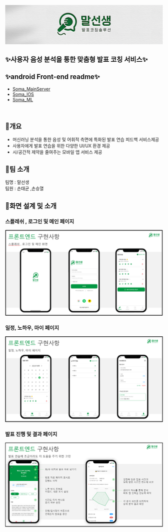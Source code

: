 ![image](/resource/speechteacher_logo.jpg)

## ✨사용자 음성 분석을 통한 맞춤형 발표 코칭 서비스✨

## ✨android Front-end readme✨
- [Soma_MainServer](https://git.swmgit.org/swm-12/12_swm48/soma_mainserver)
- [Soma_IOS](https://git.swmgit.org/swm-12/12_swm48/soma_ios)
- [Soma_ML](https://git.swmgit.org/swm-12/12_swm48/soma_ml)
  
<br>

## 📔개요
- 머신러닝 분석을 통한 음성 및 어휘적 측면에 특화된 발표 연습 피드백 서비스제공
- 사용자에게 발표 연습을 위한 다양한 UI/UX 환경 제공
- 시/공간적 제약을 줄여주는 모바일 앱 서비스 제공


## 👋팀 소개
팀명 : 말선생<br>
팀원 : 손태균 ,손승열<br>

## 👀화면 설계 및 소개

### 스플레쉬 , 로그인 및 메인 페이지
![image](/resource/front-end1.png)

### 일정, 노하우, 마이 페이지
![image](/resource/front-end2.png)

### ️발표 진행 및 결과 페이지
![image](/resource/front-end3.png)
